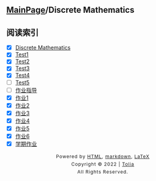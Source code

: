 ## [MainPage](../index.md)/Discrete Mathematics

## 阅读索引

- [x] [Discrete Mathematics](DiscreteMathematics.md)
- [x] [Test1](Test1.md)
- [x] [Test2](Test2.md)
- [x] [Test3](../404.md)
- [x] [Test4](../404.md)
- [ ] [Test5](../404.md)
- [ ] [作业指导](Homeworks.md)
- [x] [作业1](../404.md)
- [x] [作业2](../404.md)
- [x] [作业3](../404.md)
- [x] [作业4](DZ/DZ4.md)
- [x] [作业5](DZ/DZ5.md)
- [x] [作业6](DZ/DZ6.md)
- [x] [学期作业](FinalWork.md)

<style type="text/css">
    #footer {
        position: relative;
        margin: 0 auto;
        line-height: 20px;
        text-align: center;
        font-size: 12px;
        letter-spacing: 1px;
    }
 
    .content {
        height: 1800px;
        width: 100%;
        text-align: center;
    }
</style>

<div id="footer">
    Powered by
    <a href="https://html5up.net">HTML</a>, 
    <a href="https://markdown.com.cn/">markdown</a>, 
    <a href="https://www.latex-project.org/">LaTeX</a>
    <br>
    Copyright © 2022 | 
    <a href="https://tolia-gh.github.io">Tolia</a>
    <br>
    All Rights Reserved.
    <br>
</div>
